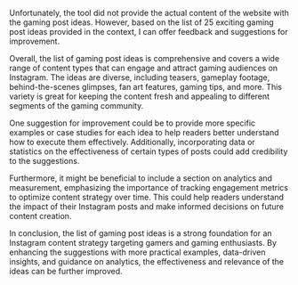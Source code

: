 Unfortunately, the tool did not provide the actual content of the website with the gaming post ideas. However, based on the list of 25 exciting gaming post ideas provided in the context, I can offer feedback and suggestions for improvement.

Overall, the list of gaming post ideas is comprehensive and covers a wide range of content types that can engage and attract gaming audiences on Instagram. The ideas are diverse, including teasers, gameplay footage, behind-the-scenes glimpses, fan art features, gaming tips, and more. This variety is great for keeping the content fresh and appealing to different segments of the gaming community.

One suggestion for improvement could be to provide more specific examples or case studies for each idea to help readers better understand how to execute them effectively. Additionally, incorporating data or statistics on the effectiveness of certain types of posts could add credibility to the suggestions.

Furthermore, it might be beneficial to include a section on analytics and measurement, emphasizing the importance of tracking engagement metrics to optimize content strategy over time. This could help readers understand the impact of their Instagram posts and make informed decisions on future content creation.

In conclusion, the list of gaming post ideas is a strong foundation for an Instagram content strategy targeting gamers and gaming enthusiasts. By enhancing the suggestions with more practical examples, data-driven insights, and guidance on analytics, the effectiveness and relevance of the ideas can be further improved.